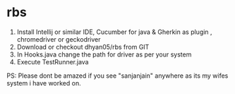 # rbs

1. Install Intellij or similar IDE, Cucumber for java & Gherkin as plugin , chromedriver or geckodriver
2. Download or checkout dhyan05/rbs from GIT
3. In Hooks.java change the path for driver as per your system
4. Execute TestRunner.java 

PS: Please dont be amazed if you see "sanjanjain" anywhere as its my wifes system i have worked on. 
